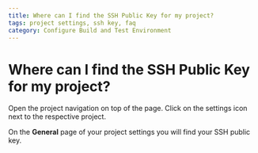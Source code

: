 ```yaml
---
title: Where can I find the SSH Public Key for my project?
tags: project settings, ssh key, faq
category: Configure Build and Test Environment
---
```


# Where can I find the SSH Public Key for my project?

Open the project navigation on top of the page. Click on the settings icon next to the respective project.

On the **General** page of your project settings you will find your SSH public key.
